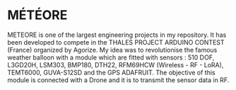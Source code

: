 # MÉTÉORE
METEORE is one of the largest engineering projects in my repository. It has been developed to compete in the THALES PROJECT ARDUINO CONTEST (France) organized by Agorize. My idea was to revolutionise the famous weather balloon with a module which are fitted with sensors : 510 DOF, L3GD20H, LSM303, BMP180, DTH22, RFM69HCW (Wireless - RF - LoRA), TEMT6000, GUVA-S12SD and the GPS ADAFRUIT. The objective of this module is connected with a Drone and it is to transmit the sensor data in RF.
